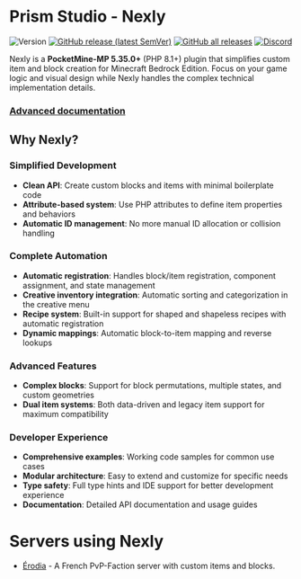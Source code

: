 # Prism Studio - Nexly

<p>
    <a><img src="https://img.shields.io/badge/php-^8.1.0-informational" alt="Version"></a>
    <a href="https://github.com/pmmp/PrismStudioMC/Nexly/latest"><img alt="GitHub release (latest SemVer)" src="https://img.shields.io/github/v/release/PrismStudioMC/Nexly?label=release&sort=semver"></a>
    <a href="https://github.com/pmmp/PocketMine-MP/releases"><img alt="GitHub all releases" src="https://img.shields.io/github/downloads/pmmp/PocketMine-MP/total?label=download%40PocketMine-MP"></a>	
    <a href="https://discord.gg/RUwn4Amj8G"><img src="https://img.shields.io/discord/1405284443358236862?label=discord&color=7289DA&logo=discord" alt="Discord" /></a>
</p>

Nexly is a **PocketMine-MP 5.35.0+** (PHP 8.1+) plugin that simplifies custom item and block creation for Minecraft Bedrock Edition. 
Focus on your game logic and visual design while Nexly handles the complex technical implementation details.

### [Advanced documentation](https://deepwiki.com/PrismStudioMC/Nexly)

## Why Nexly?

### Simplified Development
- **Clean API**: Create custom blocks and items with minimal boilerplate code
- **Attribute-based system**: Use PHP attributes to define item properties and behaviors
- **Automatic ID management**: No more manual ID allocation or collision handling

### Complete Automation
- **Automatic registration**: Handles block/item registration, component assignment, and state management
- **Creative inventory integration**: Automatic sorting and categorization in the creative menu
- **Recipe system**: Built-in support for shaped and shapeless recipes with automatic registration
- **Dynamic mappings**: Automatic block-to-item mapping and reverse lookups

### Advanced Features
- **Complex blocks**: Support for block permutations, multiple states, and custom geometries
- **Dual item systems**: Both data-driven and legacy item support for maximum compatibility

### Developer Experience
- **Comprehensive examples**: Working code samples for common use cases
- **Modular architecture**: Easy to extend and customize for specific needs
- **Type safety**: Full type hints and IDE support for better development experience
- **Documentation**: Detailed API documentation and usage guides

# Servers using Nexly
- [Érodia](https://discord.gg/JS3nk6QV) - A French PvP-Faction server with custom items and blocks.